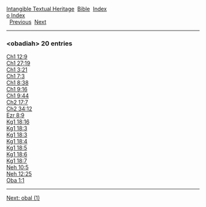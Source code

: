[Intangible Textual Heritage](../../index)  [Bible](../index) 
[Index](index)   
[o Index](_o_)  
  [Previous](c07930)  [Next](c07932) 

------------------------------------------------------------------------

### &lt;obadiah&gt; 20 entries

[Ch1 12:9](../kjv/ch1012.htm#009)  
[Ch1 27:19](../kjv/ch1027.htm#019)  
[Ch1 3:21](../kjv/ch1003.htm#021)  
[Ch1 7:3](../kjv/ch1007.htm#003)  
[Ch1 8:38](../kjv/ch1008.htm#038)  
[Ch1 9:16](../kjv/ch1009.htm#016)  
[Ch1 9:44](../kjv/ch1009.htm#044)  
[Ch2 17:7](../kjv/ch2017.htm#007)  
[Ch2 34:12](../kjv/ch2034.htm#012)  
[Ezr 8:9](../kjv/ezr008.htm#009)  
[Kg1 18:16](../kjv/kg1018.htm#016)  
[Kg1 18:3](../kjv/kg1018.htm#003)  
[Kg1 18:3](../kjv/kg1018.htm#003)  
[Kg1 18:4](../kjv/kg1018.htm#004)  
[Kg1 18:5](../kjv/kg1018.htm#005)  
[Kg1 18:6](../kjv/kg1018.htm#006)  
[Kg1 18:7](../kjv/kg1018.htm#007)  
[Neh 10:5](../kjv/neh010.htm#005)  
[Neh 12:25](../kjv/neh012.htm#025)  
[Oba 1:1](../kjv/oba001.htm#001)  

------------------------------------------------------------------------

[Next: obal (1)](c07932)
